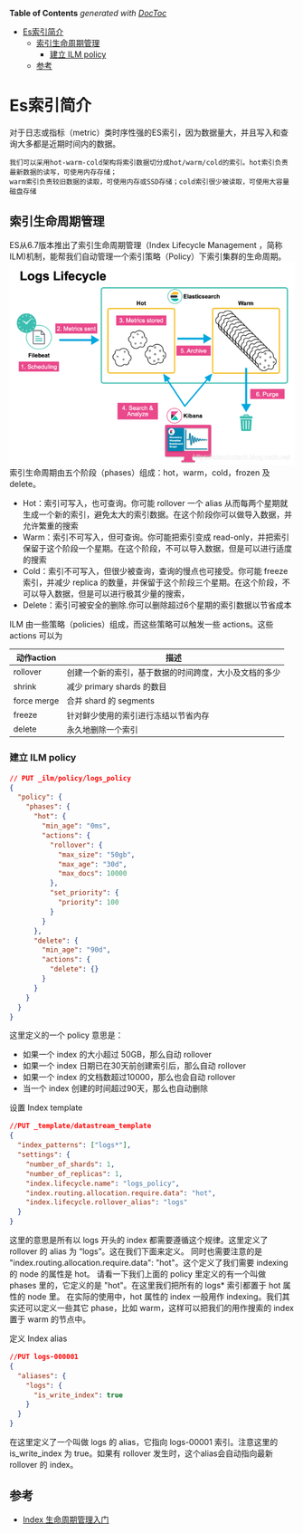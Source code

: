 <!-- START doctoc generated TOC please keep comment here to allow auto update -->
<!-- DON'T EDIT THIS SECTION, INSTEAD RE-RUN doctoc TO UPDATE -->
**Table of Contents**  *generated with [DocToc](https://github.com/thlorenz/doctoc)*

- [Es索引简介](#es%E7%B4%A2%E5%BC%95%E7%AE%80%E4%BB%8B)
  - [索引生命周期管理](#%E7%B4%A2%E5%BC%95%E7%94%9F%E5%91%BD%E5%91%A8%E6%9C%9F%E7%AE%A1%E7%90%86)
    - [建立 ILM policy](#%E5%BB%BA%E7%AB%8B-ilm-policy)
  - [参考](#%E5%8F%82%E8%80%83)

<!-- END doctoc generated TOC please keep comment here to allow auto update -->

# Es索引简介
对于日志或指标（metric）类时序性强的ES索引，因为数据量大，并且写入和查询大多都是近期时间内的数据。

    我们可以采用hot-warm-cold架构将索引数据切分成hot/warm/cold的索引。hot索引负责最新数据的读写，可使用内存存储；
    warm索引负责较旧数据的读取，可使用内存或SSD存储；cold索引很少被读取，可使用大容量磁盘存储

## 索引生命周期管理
ES从6.7版本推出了索引生命周期管理（Index Lifecycle Management ，简称ILM)机制，能帮我们自动管理一个索引策略（Policy）下索引集群的生命周期。
![Log 文档在 Elasticsearch 中生命周期](.img/.es_images/logs_lifecycle.png)
索引生命周期由五个阶段（phases）组成：hot，warm，cold，frozen 及 delete。

* Hot：索引可写入，也可查询。你可能 rollover 一个 alias 从而每两个星期就生成一个新的索引，避免太大的索引数据。在这个阶段你可以做导入数据，并允许繁重的搜索
* Warm：索引不可写入，但可查询。你可能把索引变成 read-only，并把索引保留于这个阶段一个星期。在这个阶段，不可以导入数据，但是可以进行适度的搜索
* Cold：索引不可写入，但很少被查询，查询的慢点也可接受。你可能 freeze 索引，并减少 replica 的数量，并保留于这个阶段三个星期。在这个阶段，不可以导入数据，但是可以进行极其少量的搜索，
* Delete：索引可被安全的删除.你可以删除超过6个星期的索引数据以节省成本

ILM 由一些策略（policies）组成，而这些策略可以触发一些 actions。这些 actions 可以为

| 动作action | 描述 |
| ------ | ------ |
|rollover       | 创建一个新的索引，基于数据的时间跨度，大小及文档的多少       |     
|shrink       |减少 primary shards 的数目       |     
|force merge       |合并 shard 的 segments      |
|freeze       |针对鲜少使用的索引进行冻结以节省内存      |
|delete       |永久地删除一个索引      | 


### 建立 ILM policy
```json
// PUT _ilm/policy/logs_policy
{
  "policy": {
    "phases": {
      "hot": {
        "min_age": "0ms",
        "actions": {
          "rollover": {
            "max_size": "50gb",
            "max_age": "30d",
            "max_docs": 10000
          },
          "set_priority": {
            "priority": 100
          }
        }
      },
      "delete": {
        "min_age": "90d",
        "actions": {
          "delete": {}
        }
      }
    }
  }
}

```
这里定义的一个 policy 意思是：

- 如果一个 index 的大小超过 50GB，那么自动 rollover
- 如果一个 index 日期已在30天前创建索引后，那么自动 rollover
- 如果一个 index 的文档数超过10000，那么也会自动 rollover
- 当一个 index 创建的时间超过90天，那么也自动删除

设置 Index template
```json
//PUT _template/datastream_template
{
  "index_patterns": ["logs*"],                 
  "settings": {
    "number_of_shards": 1,
    "number_of_replicas": 1,
    "index.lifecycle.name": "logs_policy", 
    "index.routing.allocation.require.data": "hot",
    "index.lifecycle.rollover_alias": "logs"    
  }
}
```

这里的意思是所有以 logs 开头的 index 都需要遵循这个规律。这里定义了 rollover 的 alias 为 “logs”。这在我们下面来定义。
同时也需要注意的是 "index.routing.allocation.require.data": "hot"。这个定义了我们需要 indexing 的 node 的属性是 hot。
请看一下我们上面的 policy 里定义的有一个叫做 phases 里的，它定义的是 "hot"。在这里我们把所有的 logs* 索引都置于 hot 属性的 node 里。
在实际的使用中，hot 属性的 index 一般用作 indexing。我们其实还可以定义一些其它 phase，比如 warm，这样可以把我们的用作搜索的 index 置于 warm 的节点中。

定义 Index alias
```json
//PUT logs-000001
{
  "aliases": {
    "logs": {
      "is_write_index": true
    }
  }
}
```
在这里定义了一个叫做 logs 的 alias，它指向 logs-00001 索引。注意这里的 is_write_index 为 true。如果有 rollover 发生时，这个alias会自动指向最新 rollover 的 index。



## 参考
- [Index 生命周期管理入门](https://blog.csdn.net/UbuntuTouch/article/details/102728987)